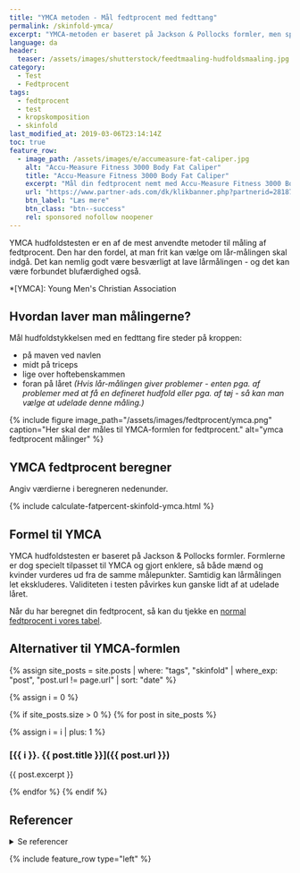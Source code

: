 ```yaml
---
title: "YMCA metoden - Mål fedtprocent med fedttang"
permalink: /skinfold-ymca/
excerpt: "YMCA-metoden er baseret på Jackson & Pollocks formler, men specielt tilpasset YMCA's behov. Det betyder, at mænd og kvinder måles på de samme punkter, og hvis det volder problemer at måle på låret, så kan den måling let udelades."
language: da
header:
  teaser: /assets/images/shutterstock/feedtmaaling-hudfoldsmaaling.jpg
category:
  - Test
  - Fedtprocent
tags:
  - fedtprocent
  - test
  - kropskomposition
  - skinfold
last_modified_at: 2019-03-06T23:14:14Z
toc: true
feature_row:
  - image_path: /assets/images/e/accumeasure-fat-caliper.jpg
    alt: "Accu-Measure Fitness 3000 Body Fat Caliper"
    title: "Accu-Measure Fitness 3000 Body Fat Caliper"
    excerpt: "Mål din fedtprocent nemt med Accu-Measure Fitness 3000 Body Fat Caliper. Fedttangen bliver brugt af mange amerikanske personlige trænere på grund af dens præcise målinger. Du kan både bruge den hjemme eller have den med på farten."
    url: "https://www.partner-ads.com/dk/klikbanner.php?partnerid=28187&bannerid=21411&htmlurl=https://shop.getbig.dk/fedttang"
    btn_label: "Læs mere"
    btn_class: "btn--success"
    rel: sponsored nofollow noopener
---
```


YMCA hudfoldstesten er en af de mest anvendte metoder til måling af fedtprocent. Den har den fordel, at man frit kan vælge om lår-målingen skal indgå. Det kan nemlig godt være besværligt at lave lårmålingen - og det kan være forbundet blufærdighed også.

*[YMCA]: Young Men's Christian Association

## Hvordan laver man målingerne?

Mål hudfoldstykkelsen med en fedttang fire steder på kroppen:

- på maven ved navlen
- midt på triceps
- lige over hoftebenskammen
- foran på låret _(Hvis lår-målingen giver problemer - enten pga. af problemer med at få en defineret hudfold eller pga. af tøj - så kan man vælge at udelade denne måling.)_

{% include figure image_path="/assets/images/fedtprocent/ymca.png" caption="Her skal der måles til YMCA-formlen for fedtprocent." alt="ymca fedtprocent målinger" %}

## YMCA fedtprocent beregner

Angiv værdierne i beregneren nedenunder.

{% include calculate-fatpercent-skinfold-ymca.html %}

## Formel til YMCA

YMCA hudfoldstesten er baseret på Jackson & Pollocks formler. Formlerne er dog specielt tilpasset til YMCA og gjort enklere, så både mænd og kvinder vurderes ud fra de samme målepunkter. Samtidig kan lårmålingen let ekskluderes. Validiteten i testen påvirkes kun ganske lidt af at udelade låret.

Når du har beregnet din fedtprocent, så kan du tjekke en [normal fedtprocent i vores tabel](/fedtprocent-normer/).

## Alternativer til YMCA-formlen

{% assign site_posts = site.posts | where: "tags", "skinfold" | where_exp: "post", "post.url != page.url" | sort: "date" %}

{% assign i = 0 %}

{% if site_posts.size > 0 %}
  {% for post in site_posts %}

{% assign i = i | plus: 1 %}

### [{{ i }}. {{ post.title }}]({{ post.url }})

{{ post.excerpt }}

  {% endfor %}
{% endif %}

## Referencer

<details markdown="1">
  <summary>Se referencer</summary>

- Golding, Lawrence A. 2000. Ymca Fitness Testing and Assessment Manual. 4. udg. Human Kinetics Publishers. Set 10. november 2019. <https://www.amazon.com/Ymca-Fitness-Testing-Assessment-Manual/dp/0736033165>.
- Jackson, A. S., og M. L. Pollock. 2004. “[Generalized Equations for Predicting Body Density of Men. 1978](https://www.ncbi.nlm.nih.gov/pubmed/14748950)”. The British Journal of Nutrition 91 (1): 161–68.
</details>

{% include feature_row type="left" %}
